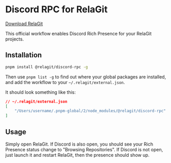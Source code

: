 # Discord RPC for RelaGit

[Download RelaGit](https://git.rela.dev)

This official workflow enables Discord Rich Presence for your RelaGit projects.

## Installation
```sh
pnpm install @relagit/discord-rpc -g
```

Then use `pnpm list -g` to find out where your global packages are installed, and add the workflow to your `~/.relagit/external.json`.

It should look something like this:
```json
// ~/.relagit/external.json
[
    "/Users/username/.pnpm-global/2/node_modules/@relagit/discord-rpc"
]
```

## Usage
Simply open RelaGit. If Discord is also open, you should see your Rich Presence status change to "Browsing Repositories". If Discord is not open, just launch it and restart RelaGit, then the presence should show up.